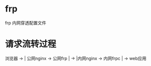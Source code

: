 # frp
frp 内网穿透配置文件


# 请求流转过程

             
浏览器  ->      | 公网nginx -> 公网frp |     ->     |内网nginx -> 内网frpc |    ->  web应用
            
